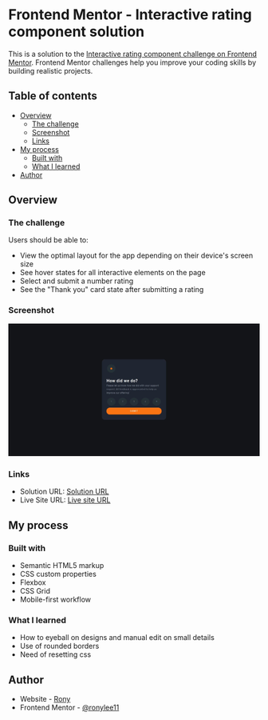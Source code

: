 # Frontend Mentor - Interactive rating component solution

This is a solution to the [Interactive rating component challenge on Frontend Mentor](https://www.frontendmentor.io/challenges/interactive-rating-component-koxpeBUmI). Frontend Mentor challenges help you improve your coding skills by building realistic projects.

## Table of contents

- [Overview](#overview)
  - [The challenge](#the-challenge)
  - [Screenshot](#screenshot)
  - [Links](#links)
- [My process](#my-process)
  - [Built with](#built-with)
  - [What I learned](#what-i-learned)
- [Author](#author)

## Overview

### The challenge

Users should be able to:

- View the optimal layout for the app depending on their device's screen size
- See hover states for all interactive elements on the page
- Select and submit a number rating
- See the "Thank you" card state after submitting a rating

### Screenshot

![](./assets/screenshot.jpg)

### Links

- Solution URL: [Solution URL](https://www.frontendmentor.io/solutions/interactive-rating-component-using-vanila-css-and-javascript-ghKb4sekna)
- Live Site URL: [Live site URL](https://rony.is-a.dev/interactive-rating-component/)

## My process

### Built with

- Semantic HTML5 markup
- CSS custom properties
- Flexbox
- CSS Grid
- Mobile-first workflow

### What I learned

- How to eyeball on designs and manual edit on small details
- Use of rounded borders
- Need of resetting css

## Author

- Website - [Rony](https://rony.is-a.dev)
- Frontend Mentor - [@ronylee11](https://www.frontendmentor.io/profile/ronylee11)
